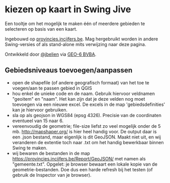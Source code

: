 # kiezen op kaart in Swing Jive

Een tooltje om het mogelijk te maken één of meerdere gebieden te selecteren op basis van een kaart.

Ingebouwd op [provincies.incijfers.be](https://provincies.incijfers.be/databank?report=kiezen_op_kaart&keepworkspace=true). Mag  hergebruikt worden in andere Swing-versies of als stand-alone mits verwijzing naar deze pagina.

Ontwikkeld door [@jbelien](https://github.com/jbelien) via [GEO-6 BVBA](https://geo6.be/).

## Gebiedsniveaus toevoegen/aanpassen

- open de shapefile (of andere geografisch formaat) van het toe te voegen/aan te passen gebied in QGIS
- hou enkel de unieke code en de naam. Gebruik hiervoor veldnamen "geoitem" en "naam". Het kan zijn dat je deze velden nog moet toevoegen via een nieuwe excel. De excels in de map 'gebiedsdefinities' kan je hiervoor gebruiken.
- sla op als geojson in WGS84 (epsg 4326). Precisie van de coordinaten eventueel van 15 naar 6. 
- vereenvoudig de geometrie; file-size liefst zo veel mogelijk onder de 5 mb. http://mapshaper.org/ is hier heel handig voor. De output daar is een .json bestand, maar eigenlijk is dit GeoJSON. Maakt niet uit, en wij veranderen de extentie toch naar .txt om het handig bewerkbaar binnen Swing te maken.
- wij bewaren de bestanden in de map https://provincies.incijfers.be/Report/GeoJSON/ met namen als "gemeente.txt". Opgelet: je browser bewaart een lokale kopie van de geometrie-bestanden. Doe dus een harde refresh bij het testen (of gebruik de Inspector van je browser).
